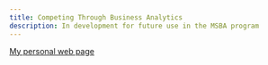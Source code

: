 ```yaml
---
title: Competing Through Business Analytics
description: In development for future use in the MSBA program
---
```



[My personal web page](https://dougrandrade.github.io/dougandrade.github.io/)
